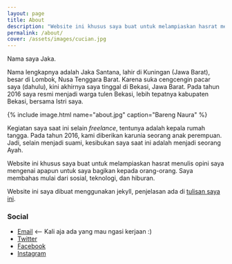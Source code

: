 ```yaml
---
layout: page
title: About
description: "Website ini khusus saya buat untuk melampiaskan hasrat menulis opini saya mengenai apapun untuk saya bagikan kepada orang-orang."
permalink: /about/
cover: /assets/images/cucian.jpg
---
```


Nama saya Jaka. 

Nama lengkapnya adalah Jaka Santana, lahir di Kuningan (Jawa Barat), besar di Lombok, Nusa Tenggara Barat. Karena suka cengcengin pacar saya (dahulu), kini akhirnya saya tinggal di Bekasi, Jawa Barat. Pada tahun 2016 saya resmi menjadi warga tulen Bekasi, lebih tepatnya kabupaten Bekasi, bersama Istri saya.

{% include image.html name="about.jpg" caption="Bareng Naura" %}

Kegiatan saya saat ini selain *freelance*, tentunya adalah kepala rumah tangga. Pada tahun 2016, kami diberikan karunia seorang anak perempuan. Jadi, selain menjadi suami, kesibukan saya saat ini adalah menjadi seorang Ayah.

Website ini khusus saya buat untuk melampiaskan hasrat menulis opini saya mengenai apapun untuk saya bagikan kepada orang-orang. Saya membahas mulai dari sosial, teknologi, dan hiburan.

Website ini saya dibuat menggunakan jekyll, penjelasan ada di [tulisan saya ini](/beralih-ke-jekyll).

### Social
- [Email](mailto:delapanpiksel@gmail.com) <-- Kali aja ada yang mau ngasi kerjaan :)
- [Twitter](https://twitter.com/delapanpx)
- [Facebook](https://facebook.com/delapanpiksel)
- [Instagram](https://instagram.com/delapanpx)
